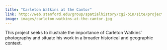 ```yaml
---
title: "Carleton Watkins at the Cantor"
link: http://web.stanford.edu/group/spatialhistory/cgi-bin/site/project.php?id=1087
image: images/carleton-watkins-at-the-cantor.jpg
---
```

This project seeks to illustrate the importance of Carleton Watkins’ photography and situate his work in a broader historical and geographic context.
